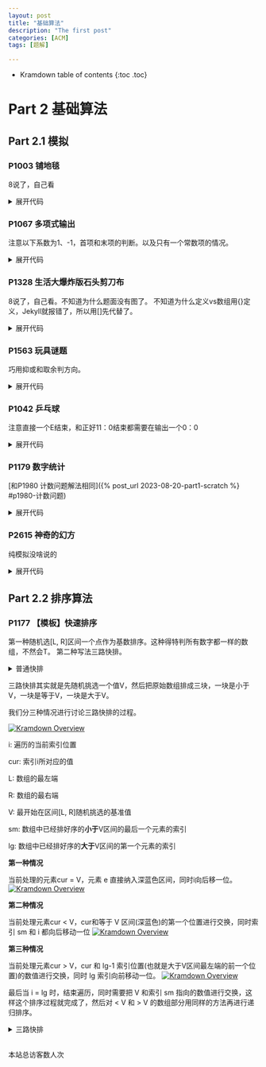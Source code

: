 ```yaml
---
layout: post
title: "基础算法"
description: "The first post"
categories: [ACM]
tags: [题解]

---
```


* Kramdown table of contents
{:toc .toc}

# Part 2 基础算法
## Part 2.1 模拟
### P1003 铺地毯
8说了，自己看
<details> 
    <summary>展开代码</summary>
    {% highlight cpp %}
    #include <bits/stdc++.h>
    #define endl '\n'
    #define ll long long
    #define PB push_back
    #define POP pop_back
    #define INF 0x3f3f3f3f
    using namespace std;
    const int maxn = 2e5 + 10;
    int a[maxn][4];
    int n, x, y;
    int main(){ 
        cin >> n;
        for(int i = 1 ; i <= n ; ++ i){
            for(int j = 0 ; j < 4 ; ++ j) scanf("%d", &a[i][j]);
        }
        cin >> x >> y;
        for(int i = n ; i >= 1 ; -- i){
            if(x <= a[i][0]+a[i][2] && x >= a[i][0] && y <= a[i][1] + a[i][3] && y >= a[i][1]){
                cout << i;
                return 0;
            }
        }
        cout << "-1";
        system("pause");
        return 0;   
    }
    {% endhighlight %}
</details>

### P1067 多项式输出
注意以下系数为1、-1，首项和末项的判断。以及只有一个常数项的情况。
<details> 
    <summary>展开代码</summary>
    {% highlight cpp %}
    #include <bits/stdc++.h>
    #define endl '\n'
    #define ll long long
    #define PB push_back
    #define POP pop_back
    #define INF 0x3f3f3f3f
    using namespace std;
    const int maxn = 2e5 + 10;
    int n, x;
    int main(){ 
        cin >> n;
        for(int i = n ; i >= 0 ; -- i){
            cin >> x;
            if(n == 0){
                cout << x;
                return 0;
            }
            if(x == 0) continue;
            if(i == 0){
                cout << (x > 0 ? "+" : "");
                cout << x; continue;
            }
            else if(i == 1){
                if(x > 1) cout << "+" << x;
                else if(x == 1) cout << "+";
                else if(x < -1) cout << x;
                else if(x == -1) cout << "-";
                cout << "x"; continue;
            }
            else if(x == 1){
                if(i != n) cout << "+";
                cout << "x^" << i;
            }
            else if(x == -1){
                cout << "-x^" << i;
            }
            else{
                if(i != n && x > 0) cout << "+";
                printf("%dx^%d", x, i);
            }
        }
        system("pause");
        return 0;   
    }
    {% endhighlight %}
</details>

### P1328 生活大爆炸版石头剪刀布
8说了，自己看。不知道为什么题面没有图了。
不知道为什么定义vs数组用{}定义，Jekyll就报错了，所以用[]先代替了。
<details> 
    <summary>展开代码</summary>
    {% highlight cpp %}
    #include <bits/stdc++.h>
    #define endl '\n'
    #define ll long long
    #define PB push_back
    #define POP pop_back
    #define INF 0x3f3f3f3f
    using namespace std;
    const int maxn = 200 + 10;
    int n, a[maxn], b[maxn], x, y;
    int vs[5][5] = [[0,0,1,1,0],[1,0,0,1,0],[0,1,0,0,1],[0,0,1,0,1],[1,1,0,0,0]];
    int main(){ 
        cin >> n >> x >> y;
        for(int i = 0 ; i < x ; ++ i) scanf("%d", &a[i]);
        for(int i = 0 ; i < y ; ++ i) scanf("%d", &b[i]);
        int X = 0, Y = 0;
        for(int i = 0 ; i < n ; ++ i){
            if(a[i%x]==b[i%y]) continue;
            if(vs[a[i%x]][b[i%y]]) X ++;
            else Y ++;
        }
        cout << X << ' ' << Y;
        system("pause");
        return 0;   
    }
    {% endhighlight %}
</details>

### P1563 玩具谜题
巧用抑或和取余判方向。
<details> 
    <summary>展开代码</summary>
    {% highlight cpp %}
    #include <bits/stdc++.h>
    #define endl '\n'
    #define ll long long
    #define PB push_back
    #define POP pop_back
    #define INF 0x3f3f3f3f
    using namespace std;
    const int maxn = 2e5 + 10;
    int n, m;
    int a[maxn];
    char s[maxn][15];
    int main(){ 
        cin >> n >> m;
        for(int i = 0 ; i < n ; ++ i){
            scanf("%d %s", &a[i], s[i]);
            // cout << a[i] << ' ' << s[i] << endl;
        }    
        int x, y, pos = 0, fx = a[0];
        for(int i = 1 ; i <= m ; ++ i){
            scanf("%d %d", &x, &y);
            //逆时针01 10
            if(x^fx) pos = (pos + y) % n, fx = a[pos];
            else pos = (pos - y + n) % n, fx = a[pos]; 
        }
        printf("%s", s[pos]);
        system("pause");
        return 0;   
    }
    {% endhighlight %}
</details>

### P1042 乒乓球
注意直接一个E结束，和正好11：0结束都需要在输出一个0：0
<details> 
    <summary>展开代码</summary>
    {% highlight cpp %}
    #include <bits/stdc++.h>
    #define endl '\n'
    #define ll long long
    #define PB push_back
    #define POP pop_back
    #define INF 0x3f3f3f3f
    using namespace std;
    const int maxn = 2e5 + 10;
    int n, m;
    string s = "";
    char x;
    int main(){ 
        while(1){
            x = getchar();
            if(x == '\n') continue;
            if(x == 'E'){
                if(s.length() == 0) cout << "0:0\n\n0:0";
                break;
            }
            s += x;
        }
        n = s.length();
        int x = 0, y = 0;
        for(int i = 0 ; i < n ; ++ i){
            if(s[i] == 'W') x ++;
            if(s[i] == 'L') y ++;
            if(max(x, y) >= 11 && abs(x - y) >= 2){
                cout << x << ":" << y << endl;
                x = 0, y = 0;
                if(i == n - 1) cout << "0:0\n\n";
            }
            else if(i == n - 1){
                cout << x << ":" << y << endl;
                x = 0, y = 0; cout << '\n';
            }
        }
        for(int i = 0 ; i < n ; ++ i){
            if(s[i] == 'W') x ++;
            if(s[i] == 'L') y ++;
            if(max(x, y) >= 21 && abs(x - y) >= 2){
                cout << x << ":" << y << endl;
                x = 0, y = 0;
                if(i == n - 1) cout << "0:0";

            }
            else if(i == n - 1){
                cout << x << ":" << y << endl;
                x = 0, y = 0;
            }
        }
        system("pause");
        return 0;   
    }
    {% endhighlight %}
</details>

### P1179 数字统计
[和P1980 计数问题解法相同]({% post_url 2023-08-20-part1-scratch %} #p1980-计数问题)
<details> 
    <summary>展开代码</summary>
    {% highlight cpp %}
    #include <bits/stdc++.h>
    #define endl '\n'
    #define ll long long
    #define PB push_back
    #define POP pop_back
    #define INF 0x3f3f3f3f
    using namespace std;
    const int maxn = 2e5 + 10;
    int l, r;
    int cal(int n, int x){
        if(n <= 1) return 0;
        int t = 1, ans = 0;
        while(t <= n){
            int a = n / (t * 10);
            int b = n / t % 10;
            int c = n % t;
            
            if(b < x) ans += a * t;
            if(b == x) ans += a * t + c + 1;
            if(b > x) ans += (a + 1) * t;
            
            t *= 10;
        }
        return ans;
    }
    int main(){ 
        cin >> l >> r;
        cout << cal(r, 2) - cal(l-1, 2);
        system("pause");
        return 0;   
    }
    {% endhighlight %}
</details>

### P2615 神奇的幻方
纯模拟没啥说的
<details> 
    <summary>展开代码</summary>
    {% highlight cpp %}
    #include <bits/stdc++.h>
    #define endl '\n'
    #define ll long long
    #define PB push_back
    #define POP pop_back
    #define INF 0x3f3f3f3f
    using namespace std;
    const int maxn = 2e5 + 10;
    int x[5000], y[5000], p[500][500];
    int n;
    int main(){ 
        cin >> n;
        x[1] = 1; y[1] = (1 + n) / 2; p[1][(1+n)/2] = 1;
        for(int i = 2 ; i <= n * n ; ++ i){
            if(x[i-1] == 1 && y[i-1] != n) x[i] = n, y[i] = y[i-1] + 1;
            if(x[i-1] != 1 && y[i-1] == n) x[i] = x[i-1] - 1, y[i] = 1;
            if(x[i-1] == 1 && y[i-1] == n) x[i] = x[i-1] + 1, y[i] = y[i-1];
            if(x[i-1] != 1 && y[i-1] != n){
                if(p[x[i-1]-1][y[i-1]+1] == 0) x[i] = x[i-1] - 1, y[i] = y[i-1] + 1;
                else x[i] = x[i-1] + 1, y[i] = y[i-1];
            }
            p[x[i]][y[i]] = i;
        }
        for(int i = 1 ; i <= n ; ++ i){
            for(int j = 1 ; j <= n ; ++ j){
                printf("%d%c", p[i][j], j==n?'\n':' ');
            }
        }
        system("pause");
        return 0;   
    }
    {% endhighlight %}
</details>

## Part 2.2 排序算法
### P1177 【模板】快速排序
第一种随机选[L, R]区间一个点作为基数排序。这种得特判所有数字都一样的数组，不然会T。
第二种写法三路快排。

<details> 
    <summary>普通快排</summary>
    {% highlight cpp %}
    #include <bits/stdc++.h>
    #define endl '\n'
    #define ll long long
    #define PB push_back
    #define POP pop_back
    #define INF 0x3f3f3f3f
    using namespace std;
    const int maxn = 2e5 + 10;
    int n;
    int a[maxn];
    inline int random(int l, int r){
        return (rand() % (r - l + 1)) + l;
    }
    inline void qsort(int L, int R){
        if(L >= R) return;
        int l = L, r = R;
        int mid = random(l, r), base = a[mid];
        swap(a[L], a[mid]);
        while(l < r){
            while(l < r && a[r] >= base) r --;
            while(l < r && a[l] <= base) l ++;
            if(l < r) swap(a[l], a[r]);
        }
        a[L] = a[l];
        a[l] = base;
        qsort(L, l - 1);
        qsort(l + 1, R);
    }
    int main(){ 
        srand(time(0));
        cin >> n;
        int f = 0;
        for(register int i = 1 ; i <= n ; ++ i){
            scanf("%d", &a[i]);
            if(i>=2 && a[i]!=a[i-1]) f = 1;
        }
        if(f) qsort(1, n);
        for(register int i = 1 ; i <= n ; ++ i) printf("%d%c", a[i], i==n?'\n':' ');
        system("pause");
        return 0;   
    }
    {% endhighlight %}
</details>

三路快排其实就是先随机挑选一个值V，然后把原始数组排成三块，一块是小于V，一块是等于V，一块是大于V。

我们分三种情况进行讨论三路快排的过程。


<a class="post-image" href="{{site.url}}/images/三路快排1.png" >
<img itemprop="image" data-src="{{site.url}}/images/三路快排1.png" src="/assets/javascripts/unveil/loader.gif" alt="Kramdown Overview" />
</a>

i: 遍历的当前索引位置

cur: 索引i所对应的值

L: 数组的最左端

R: 数组的最右端

V: 最开始在区间[L, R]随机挑选的基准值

sm: 数组中已经排好序的**小于**V区间的最后一个元素的索引

lg: 数组中已经排好序的**大于**V区间的第一个元素的索引

**第一种情况**

当前处理的元素cur = V，元素 e 直接纳入深蓝色区间，同时i向后移一位。
<a class="post-image" href="{{site.url}}/images/三路快排2.png" >
<img itemprop="image" data-src="{{site.url}}/images/三路快排2.png" src="/assets/javascripts/unveil/loader.gif" alt="Kramdown Overview" />
</a>

**第二种情况**

当前处理元素cur < V，cur和等于 V 区间(深蓝色)的第一个位置进行交换，同时索引 sm 和 i 都向后移动一位
<a class="post-image" href="{{site.url}}/images/三路快排3.png" >
<img itemprop="image" data-src="{{site.url}}/images/三路快排3.png" src="/assets/javascripts/unveil/loader.gif" alt="Kramdown Overview" />
</a>

**第三种情况**

当前处理元素cur > V，cur 和 lg-1 索引位置(也就是大于V区间最左端的前一个位置)的数值进行交换，同时 lg 索引向前移动一位。
<a class="post-image" href="{{site.url}}/images/三路快排4.png" >
<img itemprop="image" data-src="{{site.url}}/images/三路快排4.png" src="/assets/javascripts/unveil/loader.gif" alt="Kramdown Overview" />
</a>

最后当 i = lg 时，结束遍历，同时需要把 V 和索引 sm 指向的数值进行交换，这样这个排序过程就完成了，然后对 < V 和 > V 的数组部分用同样的方法再进行递归排序。

<details>  
    <summary>三路快排</summary>
    {% highlight cpp %}
    #include <bits/stdc++.h>
    #define endl '\n'
    #define ll long long
    #define PB push_back
    #define POP pop_back
    #define INF 0x3f3f3f3f
    using namespace std;
    const int maxn = 2e5 + 10;
    int n;
    int a[maxn];
    inline int random(int l, int r){
        return (rand() % (r - l + 1)) + l;
    }
    inline void qsort(int L, int R){
        if(L >= R) return;
        int l = L, r = R;
        swap(a[L], a[random(L, R)]);
        int sm = L, lg = R + 1, cur = L + 1, v = a[L];
        while(cur < lg){
            if(a[cur] < v){
                swap(a[sm + 1], a[cur]);
                cur ++;
                sm ++;
            }
            else if(a[cur] > v){
                swap(a[lg - 1], a[cur]);
                lg --;
            }
            else if(a[cur] == v) cur ++;
            
        }
        swap(a[sm], a[L]);
        qsort(L, sm - 1);
        qsort(lg, R);
    }
    int main(){ 
        srand(time(0));
        cin >> n;
        for(register int i = 1 ; i <= n ; ++ i){
            scanf("%d", &a[i]);
        }
        qsort(1, n);
        for(register int i = 1 ; i <= n ; ++ i) printf("%d%c", a[i], i==n?'\n':' ');
        system("pause");
        return 0;   
    }
    {% endhighlight %}
</details>

[^1]: This is a footnote.

[kramdown]: https://kramdown.gettalong.org/
[Simple Texture]: https://github.com/yizeng/jekyll-theme-simple-texture

<!-- Link Gitalk 的支持文件  -->
<link rel="stylesheet" href="https://unpkg.com/gitalk/dist/gitalk.css">
<script src="https://unpkg.com/gitalk@latest/dist/gitalk.min.js"></script>
<div id="gitalk-container"></div>
<script type="text/javascript">
    var gitalk = new Gitalk({

    // gitalk的主要参数
        clientID: '33599ca507921d70615d',
        clientSecret: '1e6229b3a409aac51d5d51dc5458a9c257ca59a9',
        repo: '300id.github.io',
        owner: '300id',
        admin: ['300id'],
        id:'2021-05-02-how-to-build-a-blog',

    });
    gitalk.render('gitalk-container');
</script>
<!-- Gitalk end -->

<script async src="//busuanzi.ibruce.info/busuanzi/2.3/busuanzi.pure.mini.js"></script>
<span id="busuanzi_container_site_uv"><br>
  本站总访客数<span id="busuanzi_value_site_uv"></span>人次
</span>
